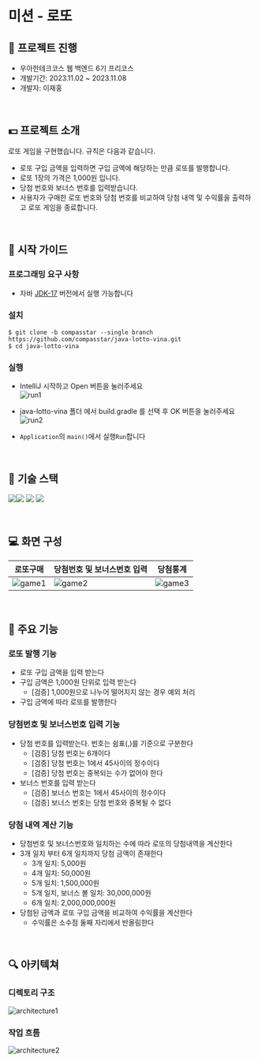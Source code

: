 # 미션 - 로또



## :book: 프로젝트 진행
- 우아한테크코스 웹 백엔드 6기 프리코스<br>
- 개발기간: 2023.11.02 ~ 2023.11.08<br>
- 개발자: 이재홍

<br>

## :dollar: 프로젝트 소개
로또 게임을 구현했습니다. 규칙은 다음과 같습니다.

- 로또 구입 금액을 입력하면 구입 금액에 해당하는 만큼 로또를 발행합니다.
- 로또 1장의 가격은 1,000원 입니다.
- 당첨 번호와 보너스 번호를 입력받습니다.
- 사용자가 구매한 로또 번호와 당첨 번호를 비교하여 당첨 내역 및 수익률을 출력하고 로또 게임을 종료합니다.

<br>

## :rocket: 시작 가이드
### 프로그래밍 요구 사항
- 자바 [JDK-17](https://www.oracle.com/java/technologies/downloads/#java17) 버전에서 실행 가능합니다 

### 설치
```
$ git clone -b compasstar --single branch https://github.com/compasstar/java-lotto-vina.git
$ cd java-lotto-vina
```

### 실행
- IntelliJ 시작하고 Open 버튼을 눌러주세요<br>
![run1](./img/run1.png)

- java-lotto-vina 폴더 에서 build.gradle 를 선택 후 OK 버튼을 눌러주세요<br>
![run2](./img/run2.png)

- `Application`의 `main()`에서 실행`Run`합니다
<br>



## :school: 기술 스택
<img src="https://img.shields.io/badge/IntelliJ-000000?style=for-the-badge&logo=intellij-idea&logoColor=white"><img src="https://img.shields.io/badge/git-F05032?style=for-the-badge&logo=git&logoColor=white">
<img src="https://img.shields.io/badge/github-181717?style=for-the-badge&logo=github&logoColor=white">
<img src="https://img.shields.io/badge/java-007396?style=for-the-badge&logo=java&logoColor=white"> 

<br>

## :computer: 화면 구성



| 로또구매                      | 당첨번호 및 보너스번호 입력           | 당첨통계                      |
|---------------------------|---------------------------|---------------------------|
| ![game1](./img/game1.png) | ![game2](./img/game2.png) | ![game3](./img/game3.png) |


<br>

## :dart: 주요 기능

### 로또 발행 기능
- 로또 구입 금액을 입력 받는다
- 구입 금액은 1,000원 단위로 입력 받는다
  - [검증] 1,000원으로 나누어 떨어지지 않는 경우 예외 처리
- 구입 금액에 따라 로또를 발행한다

### 당첨번호 및 보너스번호 입력 기능
- 당첨 번호를 입력받는다. 번호는 쉼표(,)를 기준으로 구분한다
  - [검증] 당첨 번호는 6개이다
  - [검증] 당첨 번호는 1에서 45사이의 정수이다
  - [검증] 당첨 번호는 중복되는 수가 없어야 한다
- 보너스 번호를 입력 받는다
  - [검증] 보너스 번호는 1에서 45사이의 정수이다
  - [검증] 보너스 번호는 당첨 번호와 중복될 수 없다

### 당첨 내역 계산 기능
- 당첨번호 및 보너스번호와 일치하는 수에 따라 로또의 당첨내역을 계산한다
- 3개 일치 부터 6개 일치까지 당첨 금액이 존재한다
  - 3개 일치: 5,000원
  - 4개 일치: 50,000원
  - 5개 일치: 1,500,000원
  - 5개 일치, 보너스 볼 일치: 30,000,000원
  - 6개 일치: 2,000,000,000원
- 당첨된 금액과 로또 구입 금액을 비교하여 수익률을 계산한다
  - 수익률은 소수점 둘째 자리에서 반올림한다

<br>

## :mag: 아키텍쳐
### 디렉토리 구조
![architecture1](./img/architecture1.png)


### 작업 흐름
![architecture2](./img/architecture2.png)